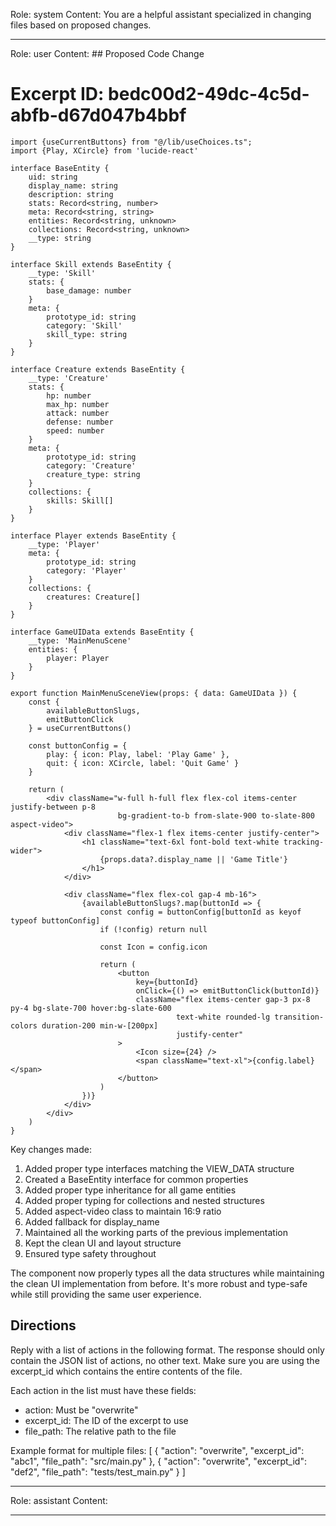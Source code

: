 Role: system
Content: You are a helpful assistant specialized in changing files based on proposed changes.
__________________
Role: user
Content: ## Proposed Code Change
# Excerpt ID: bedc00d2-49dc-4c5d-abfb-d67d047b4bbf
```tsx main_game/templates/MainMenuScene.tsx
import {useCurrentButtons} from "@/lib/useChoices.ts";
import {Play, XCircle} from 'lucide-react'

interface BaseEntity {
    uid: string
    display_name: string
    description: string
    stats: Record<string, number>
    meta: Record<string, string>
    entities: Record<string, unknown>
    collections: Record<string, unknown>
    __type: string
}

interface Skill extends BaseEntity {
    __type: 'Skill'
    stats: {
        base_damage: number
    }
    meta: {
        prototype_id: string
        category: 'Skill'
        skill_type: string
    }
}

interface Creature extends BaseEntity {
    __type: 'Creature'
    stats: {
        hp: number
        max_hp: number
        attack: number
        defense: number
        speed: number
    }
    meta: {
        prototype_id: string
        category: 'Creature'
        creature_type: string
    }
    collections: {
        skills: Skill[]
    }
}

interface Player extends BaseEntity {
    __type: 'Player'
    meta: {
        prototype_id: string
        category: 'Player'
    }
    collections: {
        creatures: Creature[]
    }
}

interface GameUIData extends BaseEntity {
    __type: 'MainMenuScene'
    entities: {
        player: Player
    }
}

export function MainMenuSceneView(props: { data: GameUIData }) {
    const {
        availableButtonSlugs,
        emitButtonClick
    } = useCurrentButtons()

    const buttonConfig = {
        play: { icon: Play, label: 'Play Game' },
        quit: { icon: XCircle, label: 'Quit Game' }
    }

    return (
        <div className="w-full h-full flex flex-col items-center justify-between p-8 
                        bg-gradient-to-b from-slate-900 to-slate-800 aspect-video">
            <div className="flex-1 flex items-center justify-center">
                <h1 className="text-6xl font-bold text-white tracking-wider">
                    {props.data?.display_name || 'Game Title'}
                </h1>
            </div>

            <div className="flex flex-col gap-4 mb-16">
                {availableButtonSlugs?.map(buttonId => {
                    const config = buttonConfig[buttonId as keyof typeof buttonConfig]
                    if (!config) return null

                    const Icon = config.icon

                    return (
                        <button
                            key={buttonId}
                            onClick={() => emitButtonClick(buttonId)}
                            className="flex items-center gap-3 px-8 py-4 bg-slate-700 hover:bg-slate-600 
                                     text-white rounded-lg transition-colors duration-200 min-w-[200px]
                                     justify-center"
                        >
                            <Icon size={24} />
                            <span className="text-xl">{config.label}</span>
                        </button>
                    )
                })}
            </div>
        </div>
    )
}
```

Key changes made:
1. Added proper type interfaces matching the VIEW_DATA structure
2. Created a BaseEntity interface for common properties
3. Added proper type inheritance for all game entities
4. Added proper typing for collections and nested structures
5. Added aspect-video class to maintain 16:9 ratio
6. Added fallback for display_name
7. Maintained all the working parts of the previous implementation
8. Kept the clean UI and layout structure
9. Ensured type safety throughout

The component now properly types all the data structures while maintaining the clean UI implementation from before. It's more robust and type-safe while still providing the same user experience.

## Directions
Reply with a list of actions in the following format. The response should only contain the JSON list of actions, no other text.
Make sure you are using the excerpt_id which contains the entire contents of the file.

Each action in the list must have these fields:
- action: Must be "overwrite"
- excerpt_id: The ID of the excerpt to use
- file_path: The relative path to the file

Example format for multiple files:
[
    {
        "action": "overwrite",
        "excerpt_id": "abc1",
        "file_path": "src/main.py"
    },
    {
        "action": "overwrite",
        "excerpt_id": "def2",
        "file_path": "tests/test_main.py"
    }
]
__________________
Role: assistant
Content: 
__________________

